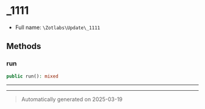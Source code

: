
# _1111





* Full name: `\Zotlabs\Update\_1111`




## Methods


### run



```php
public run(): mixed
```












***


***
> Automatically generated on 2025-03-19
